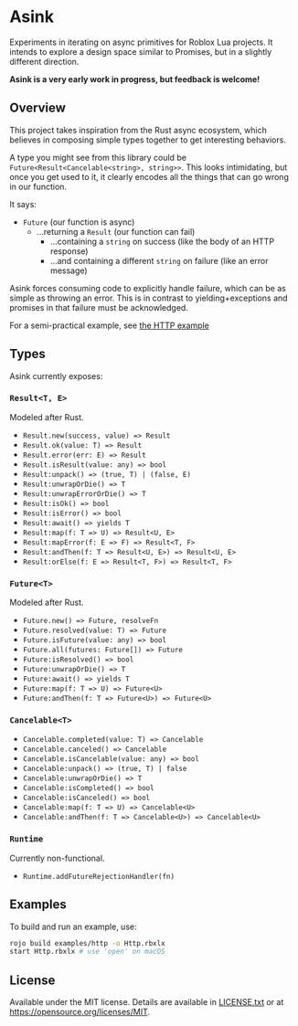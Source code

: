 # Asink
Experiments in iterating on async primitives for Roblox Lua projects. It intends to explore a design space similar to Promises, but in a slightly different direction.

**Asink is a very early work in progress, but feedback is welcome!**

## Overview
This project takes inspiration from the Rust async ecosystem, which believes in composing simple types together to get interesting behaviors.

A type you might see from this library could be `Future<Result<Cancelable<string>, string>>`. This looks intimidating, but once you get used to it, it clearly encodes all the things that can go wrong in our function.

It says:

* `Future` (our function is async)
	* ...returning a `Result` (our function can fail)
		* ...containing a `string` on success (like the body of an HTTP response)
		* ...and containing a different `string` on failure (like an error message)

Asink forces consuming code to explicitly handle failure, which can be as simple as throwing an error. This is in contrast to yielding+exceptions and promises in that failure must be acknowledged.

For a semi-practical example, see [the HTTP example](examples/http)

## Types
Asink currently exposes:

### `Result<T, E>`
Modeled after Rust.

* `Result.new(success, value) => Result`
* `Result.ok(value: T) => Result`
* `Result.error(err: E) => Result`
* `Result.isResult(value: any) => bool`
* `Result:unpack() => (true, T) | (false, E)`
* `Result:unwrapOrDie() => T`
* `Result:unwrapErrorOrDie() => T`
* `Result:isOk() => bool`
* `Result:isError() => bool`
* `Result:await() => yields T`
* `Result:map(f: T => U) => Result<U, E>`
* `Result:mapError(f: E => F) => Result<T, F>`
* `Result:andThen(f: T => Result<U, E>) => Result<U, E>`
* `Result:orElse(f: E => Result<T, F>) => Result<T, F>`

### `Future<T>`
Modeled after Rust.

* `Future.new() => Future, resolveFn`
* `Future.resolved(value: T) => Future`
* `Future.isFuture(value: any) => bool`
* `Future.all(futures: Future[]) => Future`
* `Future:isResolved() => bool`
* `Future:unwrapOrDie() => T`
* `Future:await() => yields T`
* `Future:map(f: T => U) => Future<U>`
* `Future:andThen(f: T => Future<U>) => Future<U>`

### `Cancelable<T>`

* `Cancelable.completed(value: T) => Cancelable`
* `Cancelable.canceled() => Cancelable`
* `Cancelable.isCancelable(value: any) => bool`
* `Cancelable:unpack() => (true, T) | false`
* `Cancelable:unwrapOrDie() => T`
* `Cancelable:isCompleted() => bool`
* `Cancelable:isCanceled() => bool`
* `Cancelable:map(f: T => U) => Cancelable<U>`
* `Cancelable:andThen(f: T => Cancelable<U>) => Cancelable<U>`

### `Runtime`
Currently non-functional.

* `Runtime.addFutureRejectionHandler(fn)`

## Examples
To build and run an example, use:

```bash
rojo build examples/http -o Http.rbxlx
start Http.rbxlx # use 'open' on macOS
```

## License
Available under the MIT license. Details are available in [LICENSE.txt](LICENSE.txt) or at <https://opensource.org/licenses/MIT>.